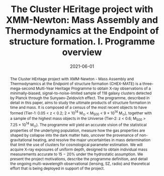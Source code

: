 ---
title: "The Cluster HEritage project with XMM-Newton: Mass Assembly and Thermodynamics at the Endpoint of structure formation. I. Programme overview"
collection: "publications"
category: "co_papers"
permalink: /publications/2021A&A650A104C
link: https://ui.adsabs.harvard.edu/abs/2021A&A...650A.104C/abstract
date: 2021-06-01
venue: "Astronomy and Astrophysics"
citation: "CHEX-MATE Collaboration, Arnaud, M., Ettori, S., et al. (2021), Astronomy and Astrophysics, 650, A104."
abstract: "The Cluster HEritage project with XMM-Newton - Mass Assembly and Thermodynamics at the Endpoint of structure formation (CHEX-MATE) is a three-mega-second Multi-Year Heritage Programme to obtain X-ray observations of a minimally-biased, signal-to-noise-limited sample of 118 galaxy clusters detected by Planck through the Sunyaev-Zeldovich effect. The programme, described in detail in this paper, aims to study the ultimate products of structure formation in time and mass. It is composed of a census of the most recent objects to have formed (Tier-1: 0.05 &lt; z &lt; 0.2; 2 × 10<SUP>14</SUP> M<SUB>⊙</SUB> &lt; M<SUB>500</SUB> &lt; 9 × 10<SUP>14</SUP> M<SUB>⊙</SUB>), together with a sample of the highest mass objects in the Universe (Tier-2: z &lt; 0.6; M<SUB>500</SUB> &gt; 7.25 × 10<SUP>14</SUP> M<SUB>⊙</SUB>). The programme will yield an accurate vision of the statistical properties of the underlying population, measure how the gas properties are shaped by collapse into the dark matter halo, uncover the provenance of non-gravitational heating, and resolve the major uncertainties in mass determination that limit the use of clusters for cosmological parameter estimation. We will acquire X-ray exposures of uniform depth, designed to obtain individual mass measurements accurate to 15 − 20% under the hydrostatic assumption. We present the project motivations, describe the programme definition, and detail the ongoing multi-wavelength observational (lensing, SZ, radio) and theoretical effort that is being deployed in support of the project."
---